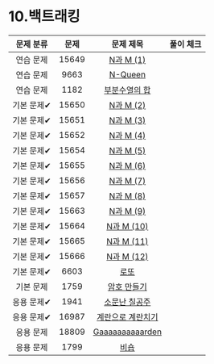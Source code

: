 # 10.백트래킹

| 문제 분류  |  문제   |                          문제 제목                           | 풀이 체크 |
|:------:|:-----:|:--------------------------------------------------------:|:-----:|
| 연습 문제  | 15649 |    [N과 M (1)](https://www.acmicpc.net/problem/15649)     |       |
| 연습 문제  | 9663  |     [N-Queen](https://www.acmicpc.net/problem/9663)      |       |
| 연습 문제  | 1182  |     [부분수열의 합](https://www.acmicpc.net/problem/1182)      |       |
| 기본 문제✔ | 15650 |    [N과 M (2)](https://www.acmicpc.net/problem/15650)     |       |
| 기본 문제✔ | 15651 |    [N과 M (3)](https://www.acmicpc.net/problem/15651)     |       |
| 기본 문제✔ | 15652 |    [N과 M (4)](https://www.acmicpc.net/problem/15652)     |       |
| 기본 문제✔ | 15654 |    [N과 M (5)](https://www.acmicpc.net/problem/15654)     |       |
| 기본 문제✔ | 15655 |    [N과 M (6)](https://www.acmicpc.net/problem/15655)     |       |
| 기본 문제✔ | 15656 |    [N과 M (7)](https://www.acmicpc.net/problem/15656)     |       |
| 기본 문제✔ | 15657 |    [N과 M (8)](https://www.acmicpc.net/problem/15657)     |       |
| 기본 문제✔ | 15663 |    [N과 M (9)](https://www.acmicpc.net/problem/15663)     |       |
| 기본 문제✔ | 15664 |    [N과 M (10)](https://www.acmicpc.net/problem/15664)    |       |
| 기본 문제✔ | 15665 |    [N과 M (11)](https://www.acmicpc.net/problem/15665)    |       |
| 기본 문제✔ | 15666 |    [N과 M (12)](https://www.acmicpc.net/problem/15666)    |       |
| 기본 문제✔ | 6603  |        [로또](https://www.acmicpc.net/problem/6603)        |       |
| 기본 문제  | 1759  |      [암호 만들기](https://www.acmicpc.net/problem/1759)      |       |
| 응용 문제✔ | 1941  |     [소문난 칠공주](https://www.acmicpc.net/problem/1941)      |       |
| 응용 문제✔ | 16987 |    [계란으로 계란치기](https://www.acmicpc.net/problem/16987)    |       |
| 응용 문제  | 18809 | [Gaaaaaaaaaarden](https://www.acmicpc.net/problem/18809) |       |
| 응용 문제  | 1799  |        [비숍](https://www.acmicpc.net/problem/1799)        |       |